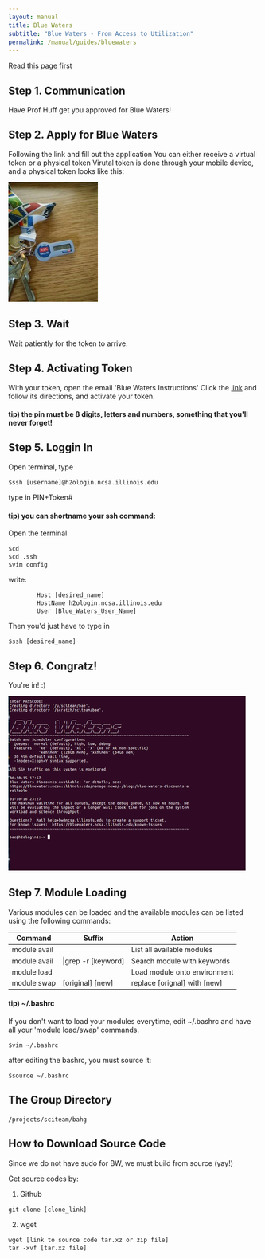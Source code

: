 ```yaml
---
layout: manual
title: Blue Waters
subtitle: "Blue Waters - From Access to Utilization"
permalink: /manual/guides/bluewaters
---
```


[Read this page first](https://bluewaters.ncsa.illinois.edu/getting-started)

## Step 1. Communication
Have Prof Huff get you approved for Blue Waters!

## Step 2. Apply for Blue Waters
Following the link and fill out the application
	You can either receive a virtual token or a physical token
	Virutal token is done through your mobile device,
	and a physical token looks like this:
 
![alt text](/img/manual/guides/bw-token.jpg)

## Step 3. Wait
Wait patiently for the token to arrive.

## Step 4. Activating Token
With your token, open the email 'Blue Waters Instructions'
Click the [link](https://otp.ncsa.illinois.edu)
and follow its directions, and activate your token.

#### tip)  the pin must be 8 digits, letters and numbers, something that you'll never forget!


## Step 5. Loggin In
Open terminal, type
```
$ssh [username]@h2ologin.ncsa.illinois.edu
```



type in PIN+Token#



#### tip) you can shortname your ssh command:
Open the terminal

```
$cd
$cd .ssh
$vim config
```

write:

```
        Host [desired_name]
        HostName h2ologin.ncsa.illinois.edu
        User [Blue_Waters_User_Name] 
```


Then you'd just have to type in
```
$ssh [desired_name]
```

## Step 6. Congratz!
You're in! :)

![alt text](/img/manual/guides/bw-welcome.png)

## Step 7. Module Loading
Various modules can be loaded and the available modules can be listed using the following commands:

| Command 			| 	Suffix 				|  Action 						|
| ------------- 	| ----------------- 	| ----------------------------- |
| module avail 		| 						| List all available modules 	|
| module avail		|\|grep -r [keyword]	| Search module with keywords	|
| module load 		|						| Load module onto environment	|
| module swap 		| [original] [new]		| replace [orignal] with [new]	|


#### tip) ~/.bashrc
If you don't want to load your modules everytime, edit ~/.bashrc 
and have all your 'module load/swap' commands.
```
$vim ~/.bashrc
```
after editing the bashrc, you must source it:
```
$source ~/.bashrc
```

## The Group Directory
```
/projects/sciteam/bahg
```

## How to Download Source Code
Since we do not have sudo for BW, we must build from source (yay!)

Get source codes by:
1. Github

```
git clone [clone_link]
```


2. wget

```
wget [link to source code tar.xz or zip file]
tar -xvf [tar.xz file]
```


